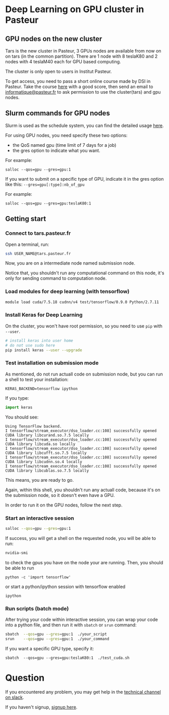 # Deep Learning on GPU cluster in Pasteur

## GPU nodes on the new cluster
Tars is the new cluster in Pasteur, 3 GPUs nodes are available from now on on tars (in the common partition). There are 1 node with 8 teslaK80 and 2 nodes with 4 teslaM40 each for GPU based computing.

The cluster is only open to users in Institut Pasteur.

To get access, you need to pass a short online course made by DSI in Pasteur. Take the course [here](https://moocs.pasteur.fr/courses/Institut_Pasteur/DSI_01/1/about) with a good score, then send an email to informatique@pasteur.fr to ask permission to use the cluster(tars) and gpu nodes. 

## Slurm commands for GPU nodes
Slurm is used as the schedule system, you can find the detailed usage [here](http://slurm.schedmd.com/).

For using GPU nodes, you need specify these two options:
* the QoS named gpu (time limit of 7 days for a job)
* the gres option to indicate what you want.

For example:
```
salloc --qos=gpu --gres=gpu:1
```

If you want to submit on a specific type of GPU, indicate it in the gres option like this: `--gres=gpu[:type]:nb_of_gpu`

For example:
```
salloc --qos=gpu --gres=gpu:teslaK80:1
```

## Getting start
### Connect to tars.pasteur.fr
Open a terminal, run:
```bash
ssh USER_NAME@tars.pasteur.fr
```
Now, you are on a intermediate node named submission node.

Notice that, you shouldn't run any computational command on this node, it's only for sending command to computation node.

### Load modules for deep learning (with tensorflow)
```bash
module load cuda/7.5.18 cudnn/v4 test/tensorflow/0.9.0 Python/2.7.11
```
### Install Keras for Deep Learning
On the cluster, you won't have root permission, so you need to use `pip` with `--user`.
```bash
# install keras into user home
# do not use sudo here
pip install keras --user --upgrade
```
### Test installation on submission mode
As mentioned, do not run actuall code on submission node, but you can run a shell to test your installation:
```
KERAS_BACKEND=tensorflow ipython
```
If you type:
```python
import keras
```
You should see:
```
Using TensorFlow backend.
I tensorflow/stream_executor/dso_loader.cc:108] successfully opened CUDA library libcurand.so.7.5 locally
I tensorflow/stream_executor/dso_loader.cc:108] successfully opened CUDA library libcuda.so locally
I tensorflow/stream_executor/dso_loader.cc:108] successfully opened CUDA library libcufft.so.7.5 locally
I tensorflow/stream_executor/dso_loader.cc:108] successfully opened CUDA library libcudnn.so.4 locally
I tensorflow/stream_executor/dso_loader.cc:108] successfully opened CUDA library libcublas.so.7.5 locally
```
This means, you are ready to go.

Again, within this shell, you shouldn't run any actuall code, because it's on the submission node, so it doesn't even have a GPU.

In order to run it on the GPU nodes, follow the next step.

### Start an interactive session
```bash
salloc --qos=gpu --gres=gpu:1
```
If success, you will get a shell on the requested node, you will be able to run:
```bash
nvidia-smi
```
to check the gpus you have on the node your are running.
Then, you should be able to run
```
python -c 'import tensorflow'
```
or start a python/ipython session with tensorflow enabled
```
ipython
```

### Run scripts (batch mode)
After trying your code within interactive session, you can wrap your code into a python file, and then run it with `sbatch` or `srun` command:
```bash
sbatch  --qos=gpu --gres=gpu:1  ./your_script
srun    --qos=gpu --gres=gpu:1  ./your_command
```
If you want a specific GPU type, specify it:
```
sbatch  --qos=gpu --gres=gpu:teslaK80:1  ./test_cuda.sh
```
# Question
If you encountered any problem, you may get help in the [technical channel on slack](https://deeplearningclub.slack.com/messages/technical).

If you haven't signup, [signup here](https://deeplearningclub.slack.com/signup).


